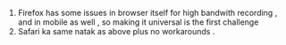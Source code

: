 1. Firefox has some issues in browser itself for high bandwith recording , and in mobile as well , so making it universal is the first challenge
2. Safari ka same natak as above plus no workarounds .

